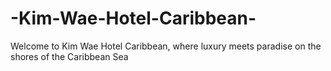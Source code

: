 # -Kim-Wae-Hotel-Caribbean-
Welcome to Kim Wae Hotel Caribbean, where luxury meets paradise on the shores of the Caribbean Sea
